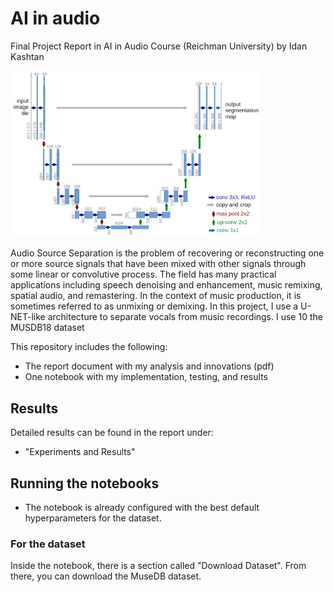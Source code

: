 # AI in audio
Final Project Report in AI in Audio Course (Reichman University)
by Idan Kashtan

<img src="Unet_architecture.jpg" alt="Unet architecture" width="400"/>

Audio Source Separation is the problem of recovering or reconstructing one or more
source signals that have been mixed with other signals through some linear or convolutive process. 
The field has many practical applications including speech denoising and enhancement, music remixing, 
spatial audio, and remastering. In the context of music production, it is sometimes referred to as unmixing or demixing.
In this project, I use a U-NET-like architecture to separate vocals from music recordings. I use
10 the MUSDB18 dataset

This repository includes the following:
* The report document with my analysis and innovations (pdf)
* One notebook with my implementation, testing, and results

## Results
Detailed results can be found in the report under:
* "Experiments and Results"

## Running the notebooks
* The notebook is already configured with the best default hyperparameters for the dataset.

### For the dataset
Inside the notebook, there is a section called "Download Dataset". From there, you can download the MuseDB dataset. 

